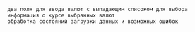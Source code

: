     два поля для ввода валют с выпадающим списоком для выбора
    информация о курсе выбранных валют
    обработка состояний загрузки данных и возможных ошибок
